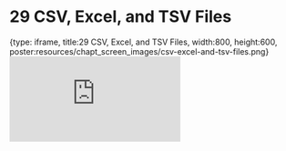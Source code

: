 # 29 CSV, Excel, and TSV Files
 
{type: iframe, title:29 CSV, Excel, and TSV Files, width:800, height:600, poster:resources/chapt_screen_images/csv-excel-and-tsv-files.png}
![](https://datatrail-jhu.github.io/DataTrail_ReOrg/no_toc/csv-excel-and-tsv-files.html)
 

 
